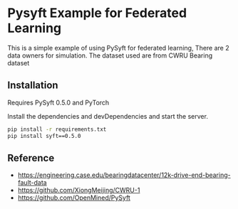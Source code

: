# Pysyft Example for Federated Learning

This is a simple example of using PySyft for federated learning,
There are 2 data owners for simulation. The dataset used are from CWRU Bearing dataset

## Installation

Requires PySyft 0.5.0 and PyTorch

Install the dependencies and devDependencies and start the server.

```sh
pip install -r requirements.txt
pip install syft==0.5.0
```

## Reference
- https://engineering.case.edu/bearingdatacenter/12k-drive-end-bearing-fault-data
- https://github.com/XiongMeijing/CWRU-1 
- https://github.com/OpenMined/PySyft
